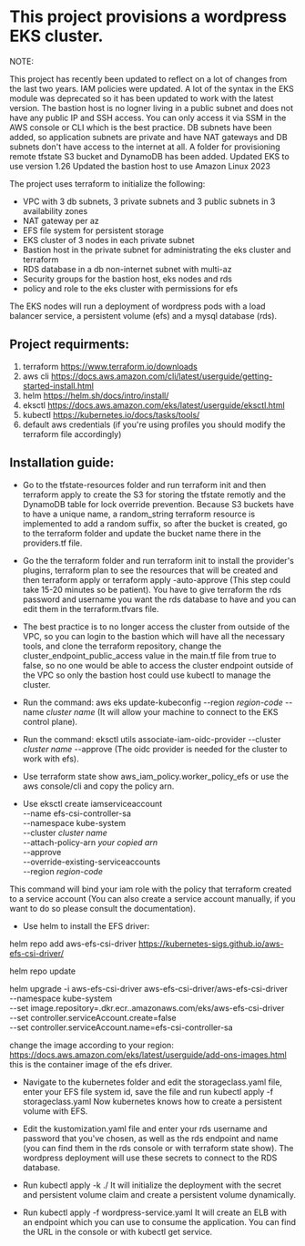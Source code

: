 # This project provisions a wordpress EKS cluster.

NOTE:

This project has recently been updated to reflect on a lot of changes from the last two years.
IAM policies were updated.
A lot of the syntax in the EKS module was deprecated so it has been updated to work with the latest version.
The bastion host is no logner living in a public subnet and does not have any public IP and SSH access.
You can only access it via SSM in the AWS console or CLI which is the best practice.
DB subnets have been added, so application subnets are private and have NAT gateways and DB subnets don't have access to the internet at all.
A folder for provisioning remote tfstate S3 bucket and DynamoDB has been added.
Updated EKS to use version 1.26
Updated the bastion host to use Amazon Linux 2023

The project uses terraform to initialize the following:

* VPC with 3 db subnets, 3 private subnets and 3 public subnets in 3 availability zones
* NAT gateway per az
* EFS file system for persistent storage 
* EKS cluster of 3 nodes in each private subnet
* Bastion host in the private subnet for administrating the eks cluster and terraform 
* RDS database in a db non-internet subnet with multi-az
* Security groups for the bastion host, eks nodes and rds
* policy and role to the eks cluster with permissions for efs

The EKS nodes will run a deployment of wordpress pods with a load balancer service, a persistent volume (efs) and a mysql database (rds).

## Project requirments:

1. terraform    https://www.terraform.io/downloads
2. aws cli      https://docs.aws.amazon.com/cli/latest/userguide/getting-started-install.html
3. helm         https://helm.sh/docs/intro/install/
4. eksctl       https://docs.aws.amazon.com/eks/latest/userguide/eksctl.html
5. kubectl      https://kubernetes.io/docs/tasks/tools/
6. default aws credentials (if you're using profiles you should modify the terraform file accordingly)

## Installation guide:

* Go to the tfstate-resources folder and run terraform init and then terraform apply to create the S3 for storing the tfstate remotly and the DynamoDB table for lock override prevention.
Because S3 buckets have to have a unique name, a random_string terraform resource is implemented to add a random suffix, so after the bucket is created, go to the terraform folder and update the bucket name there in the providers.tf file.

* Go the the terraform folder and run terraform init to install the provider's plugins, terraform plan to see the resources that will be created and then terraform apply or terraform apply -auto-approve (This step could take 15-20 minutes so be patient). You have to give terraform the rds password and username you want the rds database to have and you can edit them in the terraform.tfvars file.

* The best practice is to no longer access the cluster from outside of the VPC, so you can login to the bastion which will have all the necessary tools, and clone the terraform repository, change the cluster_endpoint_public_access value in the main.tf file from true to false, so no one would be able to access the cluster endpoint outside of the VPC so only the bastion host could use kubectl to manage the cluster.

* Run the command: aws eks update-kubeconfig --region *region-code* --name *cluster name* (It will allow your machine to connect to the EKS control plane).

* Run the command: eksctl utils associate-iam-oidc-provider --cluster *cluster name* --approve (The oidc provider is needed for the cluster to work with efs).

* Use terraform state show aws_iam_policy.worker_policy_efs or use the aws console/cli and copy the policy arn.

* Use eksctl create iamserviceaccount \
    --name efs-csi-controller-sa \
    --namespace kube-system \
    --cluster *cluster name* \
    --attach-policy-arn *your copied arn* \
    --approve \
    --override-existing-serviceaccounts \
    --region *region-code*

This command will bind your iam role with the policy that terraform created to a service account (You can also create a service account manually, if you want to do so please consult the documentation).

* Use helm to install the EFS driver:

helm repo add aws-efs-csi-driver https://kubernetes-sigs.github.io/aws-efs-csi-driver/

helm repo update

helm upgrade -i aws-efs-csi-driver aws-efs-csi-driver/aws-efs-csi-driver \
    --namespace kube-system \
    --set image.repository=<region-registry>.dkr.ecr.<region-code>.amazonaws.com/eks/aws-efs-csi-driver \
    --set controller.serviceAccount.create=false \
    --set controller.serviceAccount.name=efs-csi-controller-sa

change the image according to your region: https://docs.aws.amazon.com/eks/latest/userguide/add-ons-images.html this is the container image of the efs driver.

* Navigate to the kubernetes folder and edit the storageclass.yaml file, enter your EFS file system id, save the file and run kubectl apply -f storageclass.yaml
Now kubernetes knows how to create a persistent volume with EFS.

* Edit the kustomization.yaml file and enter your rds username and password that you've chosen, as well as the rds endpoint and name (you can find them in the rds console or with terraform state show). The wordpress deployment will use these secrets to connect to the RDS database.

* Run kubectl apply -k ./
It will initialize the deployment with the secret and persistent volume claim and create a persistent volume dynamically.

* Run kubectl apply -f wordpress-service.yaml
It will create an ELB with an endpoint which you can use to consume the application.
You can find the URL in the console or with kubectl get service.
